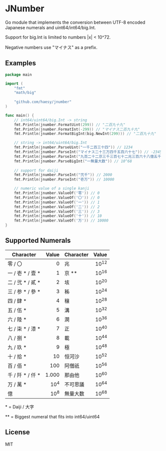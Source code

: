 # JNumber

Go module that implements the conversion between UTF-8 encoded Japanese numerals and uint64/int64/big.Int.

Support for big.Int is limited to numbers |x| < 10^72.

Negative numbers use "マイナス" as a prefix.

## Examples

```go
package main

import (
    "fmt"
    "math/big"
    
    "github.com/haesy/jnumber"
)

func main() {
    // int64/uint64/big.Int -> string
    fmt.Println(jnumber.FormatUint(299)) // "二百九十九"
    fmt.Println(jnumber.FormatInt(-299)) // "マイナス二百九十九"
    fmt.Println(jnumber.FormatBigInt(big.NewInt(299))) // "二百九十九"

    // string -> int64/uint64/big.Int
    fmt.Println(jnumber.ParseUint("一千二百三十四")) // 1234
    fmt.Println(jnumber.ParseInt("マイナス二十三万四千五百六十七")) // -234567
    fmt.Println(jnumber.ParseInt("九百二十二京三千三百七十二兆三百六十八億五千四百七十七万五千八百七")) // 9223372036854775807
    fmt.Println(jnumber.ParseBigInt("一無量大数")) // 10^68
    
    // support for daiji
    fmt.Println(jnumber.ParseInt("弐千")) // 2000
    fmt.Println(jnumber.ParseInt("壱万")) // 10000

    // numeric value of a single kanji
    fmt.Println(jnumber.ValueOf('零')) // 0
    fmt.Println(jnumber.ValueOf('〇')) // 0
    fmt.Println(jnumber.ValueOf('一')) // 1
    fmt.Println(jnumber.ValueOf('二')) // 2
    fmt.Println(jnumber.ValueOf('三')) // 3
    fmt.Println(jnumber.ValueOf('十')) // 10
    fmt.Println(jnumber.ValueOf('万')) // 10000
}
```

## Supported Numerals

Character | Value | Character | Value
--- | ---: | --- | ---:
零 / 〇 | 0 | 兆 | 10<sup>12</sup>
一 / 壱 * / 壹 * | 1 | 京 ** | 10<sup>16</sup>
二 / 弐 * / 貳 * | 2 | 垓 | 10<sup>20</sup>
三 / 参 * / 參 * | 3 | 秭 | 10<sup>24</sup>
四 / 肆 * | 4 | 穣 | 10<sup>28</sup>
五 / 伍 * | 5 | 溝 | 10<sup>32</sup>
六 / 陸 * | 6 | 澗 | 10<sup>36</sup>
七 / 柒 * / 漆 * | 7 | 正 | 10<sup>40</sup>
八 / 捌 * | 8 | 載 | 10<sup>44</sup>
九 / 玖 * | 9 | 極 | 10<sup>48</sup>
十 / 拾 * | 10 | 恒河沙 | 10<sup>52</sup>
百 / 佰 * | 100 | 阿僧祇 | 10<sup>56</sup>
千 / 阡 * / 仟 * | 1.000 | 那由他 | 10<sup>60</sup>
万 / 萬 * | 10<sup>4</sup> | 不可思議 | 10<sup>64</sup>
億 | 10<sup>8</sup> | 無量大数 | 10<sup>68</sup>

\* = Daiji / 大字

\*\* = Biggest numeral that fits into int64/uint64

## License

MIT

